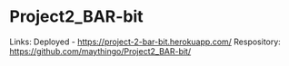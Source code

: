# Project2_BAR-bit

Links:
Deployed - https://project-2-bar-bit.herokuapp.com/
Respository: https://github.com/maythingo/Project2_BAR-bit/

